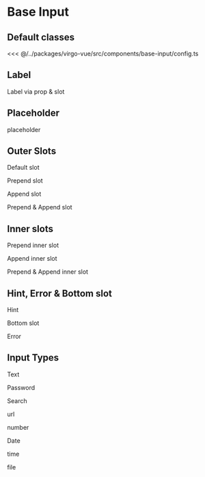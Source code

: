 <script lang="ts" setup>
import baseInputApi from '@virgo-ui/vue/component-meta/base-input.json';
</script>

# Base Input

## Default classes

<<< @/../packages/virgo-vue/src/components/base-input/config.ts

## Label

Label via prop & slot

<div class="grid grid-cols-2 gap-x-6">
    <div>
        <base-input label="Label">
            <template #default="props">
                <input type="text" v-bind="props" />
            </template>
        </base-input>
    </div>
    <div>
        <base-input id="form-x">
            <template #label>
                <label for="a-input-form-x">
                    <span>Awesome </span>
                    <span class="text-red">*</span>
                </label>
            </template>
            <template #default="props">
                <input type="text" v-bind="props" />
            </template>
        </base-input>
    </div>
</div>

## Placeholder

placeholder

<div class="grid grid-cols-2">
    <div>
        <base-input placeholder="Enter your email">
            <template #default="props">
                <input type="text" v-bind="props" />
            </template>
        </base-input>
    </div>
</div>


## Outer Slots

Default slot

<base-input>
<template #default="props">
<input type="text" v-bind="props" />
</template>
</base-input>

Prepend slot

<base-input>
<template #prepend>
<i class="i-bx-info-circle"></i>
</template>
<template #default="props">
<input type="text" v-bind="props" />
</template>
</base-input>

Append slot

<base-input>
<template #default="props">
<input type="text" v-bind="props" />
</template>
<template #append>
<i class="i-bx-info-circle"></i>
</template>
</base-input>

Prepend & Append slot

<base-input>
<template #prepend>
<i class="i-bx-info-circle"></i>
</template>
<template #default="props">
<input type="text" v-bind="props" />
</template>
<template #append>
<i class="i-bx-info-circle"></i>
</template>
</base-input>


## Inner slots

Prepend inner slot

<base-input>
<template #prepend-inner>
<i class="i-bx-dollar"></i>
</template>
<template #default="props">
<input type="text" v-bind="props" />
</template>
</base-input>

Append inner slot

<base-input>
<template #default="props">
<input type="text" v-bind="props" />
</template>
<template #append-inner>
<i class="i-bx-dollar"></i>
</template>
</base-input>

Prepend & Append inner slot

<base-input>
<template #prepend-inner>
<i class="i-bx-dollar"></i>
</template>
<template #default="props">
<input type="text" v-bind="props" />
</template>
<template #append-inner>
<i class="i-bx-dollar"></i>
</template>
</base-input>

## Hint, Error & Bottom slot

Hint

<base-input hint="We never share your email with anyone">
<template #prepend-inner>
<i class="i-bx-at"></i>
</template>
<template #default="props">
<input type="text" v-bind="props" />
</template>
</base-input>

Bottom slot


<base-input>
<template #default="props">
<input type="text" v-bind="props" />
</template>
<template #bottom>
<small class="inline-block w-full text-right">right aligned text</small>
</template>
</base-input>

Error

<base-input error="This field is required">
<template #prepend-inner>
<i class="i-bx-at"></i>
</template>
<template #default="props">
<input type="text" v-bind="props" />
</template>
</base-input>

## Input Types

Text

<base-input>
<template #default="props">
<input type="text" v-bind="props" />
</template>
</base-input>

Password

<base-input>
<template #default="props">
<input type="password" v-bind="props" />
</template>
</base-input>

Search

<base-input>
<template #default="props">
<input type="search" v-bind="props" />
</template>
</base-input>

url

<base-input>
<template #default="props">
<input type="url" v-bind="props" />
</template>
</base-input>

number

<base-input>
<template #default="props">
<input type="number" v-bind="props" />
</template>
</base-input>

Date

<base-input>
<template #default="props">
<input type="date" v-bind="props" />
</template>
</base-input>

time

<base-input>
<template #default="props">
<input type="time" v-bind="props" />
</template>
</base-input>

file

<base-input class="px-0" input-wrapper-classes="!px-0">
<template #default="props">
<input type="file" v-bind="props" class="file:rounded-lg file:border-none file:mr-4 file:px-4 file:py-3 file:text-gray-500 file:rounded-r-none file:bg-gray-100" />
</template>
</base-input>

<api title="Base Input" :api="baseInputApi"></api>
